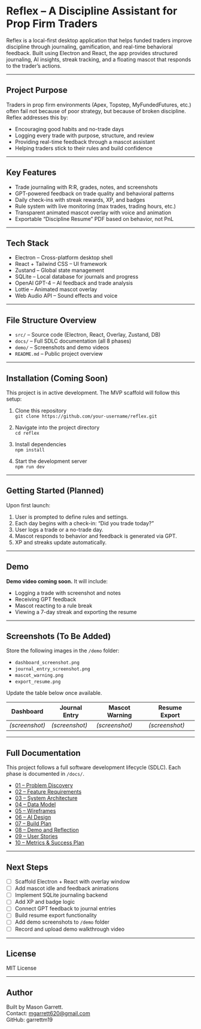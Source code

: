 # Reflex – A Discipline Assistant for Prop Firm Traders

Reflex is a local-first desktop application that helps funded traders improve discipline through journaling, gamification, and real-time behavioral feedback. Built using Electron and React, the app provides structured journaling, AI insights, streak tracking, and a floating mascot that responds to the trader’s actions.

---

## Project Purpose

Traders in prop firm environments (Apex, Topstep, MyFundedFutures, etc.) often fail not because of poor strategy, but because of broken discipline. Reflex addresses this by:

- Encouraging good habits and no-trade days
- Logging every trade with purpose, structure, and review
- Providing real-time feedback through a mascot assistant
- Helping traders stick to their rules and build confidence

---

## Key Features

- Trade journaling with R:R, grades, notes, and screenshots
- GPT-powered feedback on trade quality and behavioral patterns
- Daily check-ins with streak rewards, XP, and badges
- Rule system with live monitoring (max trades, trading hours, etc.)
- Transparent animated mascot overlay with voice and animation
- Exportable “Discipline Resume” PDF based on behavior, not PnL

---

## Tech Stack

- Electron – Cross-platform desktop shell
- React + Tailwind CSS – UI framework
- Zustand – Global state management
- SQLite – Local database for journals and progress
- OpenAI GPT-4 – AI feedback and trade analysis
- Lottie – Animated mascot overlay
- Web Audio API – Sound effects and voice

---

## File Structure Overview

- `src/` – Source code (Electron, React, Overlay, Zustand, DB)
- `docs/` – Full SDLC documentation (all 8 phases)
- `demo/` – Screenshots and demo videos
- `README.md` – Public project overview

---

## Installation (Coming Soon)

This project is in active development. The MVP scaffold will follow this setup:

1. Clone this repository  
   `git clone https://github.com/your-username/reflex.git`

2. Navigate into the project directory  
   `cd reflex`

3. Install dependencies  
   `npm install`

4. Start the development server  
   `npm run dev`

---

## Getting Started (Planned)

Upon first launch:
1. User is prompted to define rules and settings.
2. Each day begins with a check-in: “Did you trade today?”
3. User logs a trade or a no-trade day.
4. Mascot responds to behavior and feedback is generated via GPT.
5. XP and streaks update automatically.

---

## Demo

**Demo video coming soon.** It will include:

- Logging a trade with screenshot and notes
- Receiving GPT feedback
- Mascot reacting to a rule break
- Viewing a 7-day streak and exporting the resume

---

## Screenshots (To Be Added)

Store the following images in the `/demo` folder:

- `dashboard_screenshot.png`
- `journal_entry_screenshot.png`
- `mascot_warning.png`
- `export_resume.png`

Update the table below once available.

| Dashboard | Journal Entry | Mascot Warning | Resume Export |
|-----------|----------------|----------------|----------------|
| *(screenshot)* | *(screenshot)* | *(screenshot)* | *(screenshot)* |

---

## Full Documentation

This project follows a full software development lifecycle (SDLC). Each phase is documented in `/docs/`.

- [01 – Problem Discovery](docs/01_discovery_and_problem.md)
- [02 – Feature Requirements](docs/02_feature_requirements.md)
- [03 – System Architecture](docs/03_system_architecture.md)
- [04 – Data Model](docs/04_data_model.md)
- [05 – Wireframes](docs/05_ui_wireframes.md)
- [06 – AI Design](docs/06_ai_design.md)
- [07 – Build Plan](docs/07_build_plan.md)
- [08 – Demo and Reflection](docs/08_demo_and_reflection.md)
- [09 – User Stories](docs/09_user_stories.md)
- [10 – Metrics & Success Plan](docs/10_metrics_and_success.md)

---

## Next Steps

- [ ] Scaffold Electron + React with overlay window
- [ ] Add mascot idle and feedback animations
- [ ] Implement SQLite journaling backend
- [ ] Add XP and badge logic
- [ ] Connect GPT feedback to journal entries
- [ ] Build resume export functionality
- [ ] Add demo screenshots to `/demo` folder
- [ ] Record and upload demo walkthrough video

---

## License

MIT License

---

## Author

Built by Mason Garrett.  
Contact: mgarrett620@gmail.com  
GitHub: garrettm19

